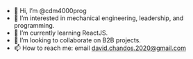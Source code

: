 - 👋 Hi, I’m @cdm4000prog
- 👀 I’m interested in mechanical engineering, leadership, and programming.
- 🌱 I’m currently learning ReactJS.
- 💞️ I’m looking to collaborate on B2B projects.
- 📫 How to reach me:  email david.chandos.2020@gmail.com

<!---
cdm4000prog/cdm4000prog is a ✨ special ✨ repository because its `README.md` (this file) appears on your GitHub profile.
You can click the Preview link to take a look at your changes.
--->
